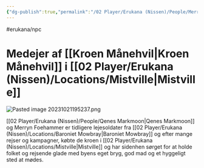 ```yaml
---
{"dg-publish":true,"permalink":"/02 Player/Erukana (Nissen)/People/Merryn Foehammer/"}
---
```


#erukana/npc 
# Medejer af [[Kroen Månehvil\|Kroen Månehvil]] i [[02 Player/Erukana (Nissen)/Locations/Mistville\|Mistville]] 

![Pasted image 20231021195237.png](/img/user/10%20Attachments/Pasted%20image%2020231021195237.png)

[[02 Player/Erukana (Nissen)/People/Qenes Markmoon\|Qenes Markmoon]]  og Merryn Foehammer er tidligere lejesoldater fra [[02 Player/Erukana (Nissen)/Locations/Baroniet Mowbray\|Baroniet Mowbray]] og efter mange rejser og kampagner, købte de kroen i [[02 Player/Erukana (Nissen)/Locations/Mistville\|Mistville]] og har sidenhen sørget for at holde folket og rejsende glade med byens eget bryg, god mad og et hyggeligt sted at mødes.